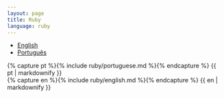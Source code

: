 ```yaml
---
layout: page
title: Ruby
language: ruby
---
```


<div class="container main-content">
    <div class="row">
        <div class="span3">
            <ul class="unstyled" id="languages-nav" data-spy="affix">
                <li><a href="#english">English</a></li>
                <li><a href="#portuguese">Português</a></li>
            </ul>
        </div>
        <div class="span9">
            <div class="tab-content">
                <div class="tab-pane" id="portuguese">
                {% capture pt %}{% include ruby/portuguese.md %}{% endcapture %}
                {{ pt | markdownify }}
                </div>
                <div class="tab-pane" id="english">
                {% capture en %}{% include ruby/english.md %}{% endcapture %}
                {{ en | markdownify }}
                </div>
            </div>
        </div>
    </div>
</div>

